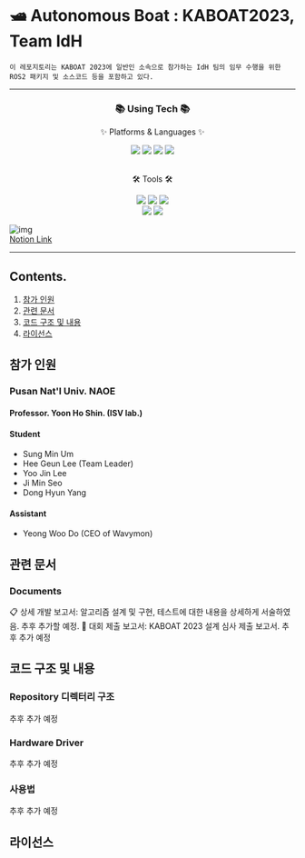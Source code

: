 # 🛥️ Autonomous Boat : KABOAT2023, Team IdH 

```
이 레포지토리는 KABOAT 2023에 일반인 소속으로 참가하는 IdH 팀의 임무 수행을 위한 ROS2 패키지 및 소스코드 등을 포함하고 있다.
````

------
<div align=center>
	<h3>📚 Using Tech 📚</h3>
	<p>✨ Platforms & Languages ✨</p> 
</div>
<div align="center">
	<img src="https://img.shields.io/badge/C-A8B9CC?style=flat&logo=C&logoColor=white" />
	<img src="https://img.shields.io/badge/C++-00599C?style=flat&logo=C++&logoColor=white" />
	<img src="https://img.shields.io/badge/Python-3776AB?style=flat&logo=Python&logoColor=white" />
	<img src="https://img.shields.io/badge/Linux-FCC624?style=flat&logo=Linux&logoColor=white" />
</div>
<br>
<div align=center>
	<p>🛠 Tools 🛠</p>
</div>
<div align="center">
	<img src="https://img.shields.io/badge/ROS2-22314E?style=flat&logo=ROS&logoColor=white" />
	<img src="https://img.shields.io/badge/Notion-000000?style=flat&logo=Notion&logoColor=white" />
	<img src="https://img.shields.io/badge/Visual Studio Code-007ACC?style=flat&logo=VisualStudioCode&logoColor=white" />
	<br>
	<img src="https://img.shields.io/badge/Github-181717?style=flat&logo=Github&logoColor=white" />
	<img src="https://img.shields.io/badge/Slack-4A154B?style=flat&logo=Slack&logoColor=white" />
</div>

![img](https://user-images.githubusercontent.com/48307403/209555944-2a6f903b-1f4b-4c03-bb3e-2cea64d69935.png)  
[Notion Link](https://dandelion-postage-e0c.notion.site/KABOAT-2023-5c5b9310504c4428b0f66c29f467bdb8)
 
-------------------------------------------------------------------------  

## Contents.  
1. [참가 인원](#참가-인원)
2. [관련 문서](#관련-문서)
3. [코드 구조 및 내용](#코드-구조-및-내용)
4. [라이선스](#라이선스)

## 참가 인원
### Pusan Nat'l Univ. NAOE
#### Professor. Yoon Ho Shin.  (ISV lab.)
#### Student
- Sung Min Um  
- Hee Geun Lee (Team Leader)
- Yoo Jin Lee
- Ji Min Seo
- Dong Hyun Yang

#### Assistant
- Yeong Woo Do (CEO of Wavymon)

## 관련 문서  
### Documents
📋 상세 개발 보고서: 알고리즘 설계 및 구현, 테스트에 대한 내용을 상세하게 서술하였음. 추후 추가할 예정.
📝 대회 제출 보고서: KABOAT 2023 설계 심사 제출 보고서. 추후 추가 예정

## 코드 구조 및 내용  
### Repository 디렉터리 구조
추후 추가 예정
### Hardware Driver
추후 추가 예정
### 사용법
추후 추가 예정

## 라이선스
